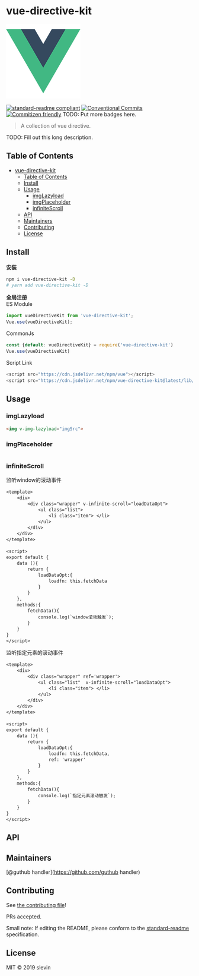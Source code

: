 # vue-directive-kit

![banner](examples/assets/logo.png)

[![standard-readme compliant](https://img.shields.io/badge/standard--readme-OK-green.svg?style=flat-square)](https://github.com/RichardLitt/standard-readme)
[![Conventional Commits](https://img.shields.io/badge/Conventional%20Commits-1.0.0-yellow.svg)](https://conventionalcommits.org)
[![Commitizen friendly](https://img.shields.io/badge/commitizen-friendly-brightgreen.svg)](http://commitizen.github.io/cz-cli/)
TODO: Put more badges here.

> A collection of vue directive.

TODO: Fill out this long description.

## Table of Contents

- [vue-directive-kit](#vue-directive-kit)
  - [Table of Contents](#table-of-contents)
  - [Install](#install)
  - [Usage](#usage)
    - [imgLazyload](#imglazyload)
    - [imgPlaceholder](#imgplaceholder)
    - [infiniteScroll](#infinitescroll)
  - [API](#api)
  - [Maintainers](#maintainers)
  - [Contributing](#contributing)
  - [License](#license)


## Install

**安装**
```bash
npm i vue-directive-kit -D
# yarn add vue-directive-kit -D
```

**全局注册**
</br>
ES Module
```javascript
import vueDirectiveKit from 'vue-directive-kit';
Vue.use(vueDirectiveKit);
```

CommonJs
```javascript
const {default: vueDirectiveKit} = require('vue-directive-kit')
Vue.use(vueDirectiveKit)
```

Script Link
```javascript
<script src="https://cdn.jsdelivr.net/npm/vue"></script>
<script src="https://cdn.jsdelivr.net/npm/vue-directive-kit@latest/lib/vue-directive-kit.min.js"></script>
```


## Usage

### imgLazyload

```html
<img v-img-lazyload="imgSrc">
```

### imgPlaceholder

```

```

### infiniteScroll
监听window的滚动事件
```vue
<template>
    <div>
        <div class="wrapper" v-infinite-scroll="loadDataOpt">
            <ul class="list">
                <li class="item"> </li>
            </ul>
        </div>
    </div>
</template>

<script>
export default {
    data (){
        return {
            loadDataOpt:{
                loadfn: this.fetchData
            }
        }
    },
    methods:{
        fetchData(){
            console.log(`window滚动触发`);
        }
    }
}
</script>
```

监听指定元素的滚动事件
```vue
<template>
    <div>
        <div class="wrapper" ref='wrapper'>
            <ul class="list"  v-infinite-scroll="loadDataOpt">
                <li class="item"> </li>
            </ul>
        </div>
    </div>
</template>

<script>
export default {
    data (){
        return {
            loadDataOpt:{
                loadfn: this.fetchData,
                ref: 'wrapper'
            }
        }
    },
    methods:{
        fetchData(){
            console.log(`指定元素滚动触发`);
        }
    }
}
</script>
```


## API

## Maintainers

[@guthub handler](https://github.com/guthub handler)

## Contributing

See [the contributing file](contributing.md)!

PRs accepted.

Small note: If editing the README, please conform to the [standard-readme](https://github.com/RichardLitt/standard-readme) specification.

## License

MIT © 2019 slevin
